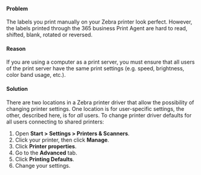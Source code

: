 #### Problem
The labels you print manually on your Zebra printer look perfect. However, the labels printed through the 365 business Print Agent are hard to read, shifted, blank, rotated or reversed.

#### Reason
If you are using a computer as a print server, you must ensure that all users of the print server have the same print settings (e.g. speed, brightness, color band usage, etc.).

#### Solution
There are two locations in a Zebra printer driver that allow the possibility of changing printer settings. One location is for user-specific settings, the other, described here, is for *all* users.
To change printer driver defaults for all users connecting to shared printers:

1. Open **Start > Settings > Printers & Scanners**.
2. Click your printer, then click **Manage**.
3. Click **Printer properties**.
4. Go to the **Advanced** tab.
5. Click **Printing Defaults**.
6. Change your settings.